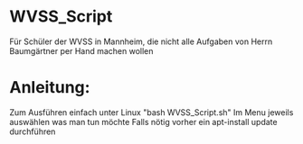 # WVSS_Script
Für Schüler der WVSS in Mannheim, die nicht alle Aufgaben von Herrn Baumgärtner per Hand machen wollen
# Anleitung:
Zum Ausführen einfach unter Linux "bash WVSS_Script.sh"
Im Menu jeweils auswählen was man tun möchte
Falls nötig vorher ein apt-install update durchführen
